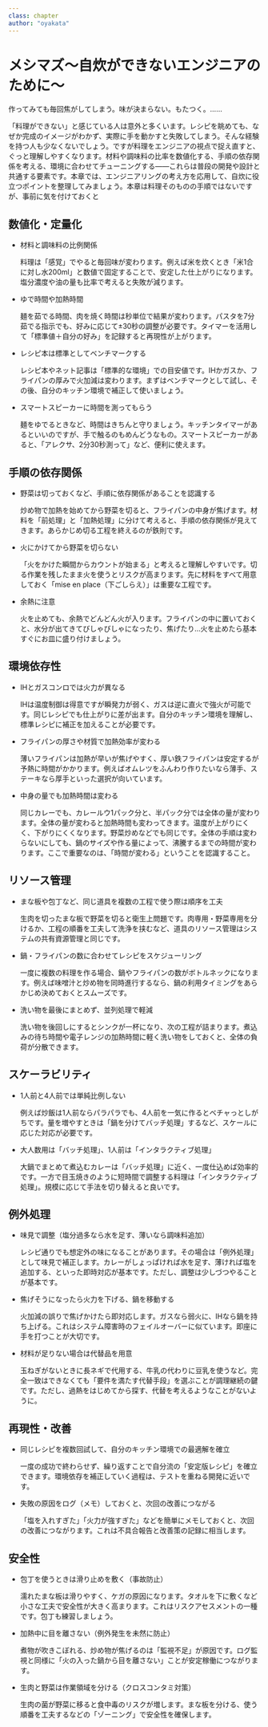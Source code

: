 ```yaml
---
class: chapter
author: "oyakata"
---
```


# メシマズ～自炊ができないエンジニアのために～

作ってみても毎回焦がしてしまう。味が決まらない。もたつく。……

「料理ができない」と感じている人は意外と多くいます。レシピを眺めても、なぜか完成のイメージがわかず、実際に手を動かすと失敗してしまう。そんな経験を持つ人も少なくないでしょう。ですが料理をエンジニアの視点で捉え直すと、ぐっと理解しやすくなります。材料や調味料の比率を数値化する、手順の依存関係を考える、環境に合わせてチューニングする――これらは普段の開発や設計と共通する要素です。本章では、エンジニアリングの考え方を応用して、自炊に役立つポイントを整理してみましょう。本章は料理そのものの手順ではないですが、事前に気を付けておくと


## 数値化・定量化

* 材料と調味料の比例関係

  料理は「感覚」でやると毎回味が変わります。例えば米を炊くとき「米1合に対し水200ml」と数値で固定することで、安定した仕上がりになります。塩分濃度や油の量も比率で考えると失敗が減ります。

* ゆで時間や加熱時間

  麺を茹でる時間、肉を焼く時間は秒単位で結果が変わります。パスタを7分茹でる指示でも、好みに応じて±30秒の調整が必要です。タイマーを活用して「標準値＋自分の好み」を記録すると再現性が上がります。

* レシピ本は標準としてベンチマークする

  レシピ本やネット記事は「標準的な環境」での目安値です。IHかガスか、フライパンの厚みで火加減は変わります。まずはベンチマークとして試し、その後、自分のキッチン環境で補正して使いましょう。

* スマートスピーカーに時間を測ってもらう

  麺をゆでるときなど、時間はきちんと守りましょう。キッチンタイマーがあるといいのですが、手で触るのもめんどうなもの。スマートスピーカーがあると、「アレクサ、2分30秒測って」など、便利に使えます。


## 手順の依存関係

* 野菜は切っておくなど、手順に依存関係があることを認識する

  炒め物で加熱を始めてから野菜を切ると、フライパンの中身が焦げます。材料を「前処理」と「加熱処理」に分けて考えると、手順の依存関係が見えてきます。あらかじめ切る工程を終えるのが鉄則です。

* 火にかけてから野菜を切らない

  「火をかけた瞬間からカウントが始まる」と考えると理解しやすいです。切る作業を残したまま火を使うとリスクが高まります。先に材料をすべて用意しておく「mise en place（下ごしらえ）」は重要な工程です。

* 余熱に注意

  火を止めても、余熱でどんどん火が入ります。フライパンの中に置いておくと、水分が出てきてびしゃびしゃになったり、焦げたり…火を止めたら基本すぐにお皿に盛り付けましょう。

## 環境依存性

* IHとガスコンロでは火力が異なる

  IHは温度制御は得意ですが瞬発力が弱く、ガスは逆に直火で強火が可能です。同じレシピでも仕上がりに差が出ます。自分のキッチン環境を理解し、標準レシピに補正を加えることが必要です。

* フライパンの厚さや材質で加熱効率が変わる

  薄いフライパンは加熱が早いが焦げやすく、厚い鉄フライパンは安定するが予熱に時間がかかります。例えばオムレツをふんわり作りたいなら薄手、ステーキなら厚手といった選択が向いています。

* 中身の量でも加熱時間は変わる

  同じカレーでも、カレールウ1パック分と、半パック分では全体の量が変わります。全体の量が変わると加熱時間も変わってきます。温度が上がりにくく、下がりにくくなります。野菜炒めなどでも同じです。全体の手順は変わらないにしても、鍋のサイズや作る量によって、沸騰するまでの時間が変わります。ここで重要なのは、「時間が変わる」ということを認識すること。


## リソース管理

* まな板や包丁など、同じ道具を複数の工程で使う際は順序を工夫

  生肉を切ったまな板で野菜を切ると衛生上問題です。肉専用・野菜専用を分けるか、工程の順番を工夫して洗浄を挟むなど、道具のリソース管理はシステムの共有資源管理と同じです。

* 鍋・フライパンの数に合わせてレシピをスケジューリング

  一度に複数の料理を作る場合、鍋やフライパンの数がボトルネックになります。例えば味噌汁と炒め物を同時進行するなら、鍋の利用タイミングをあらかじめ決めておくとスムーズです。

* 洗い物を最後にまとめず、並列処理で軽減

  洗い物を後回しにするとシンクが一杯になり、次の工程が詰まります。煮込みの待ち時間や電子レンジの加熱時間に軽く洗い物をしておくと、全体の負荷が分散できます。


## スケーラビリティ

* 1人前と4人前では単純比例しない

  例えば炒飯は1人前ならパラパラでも、4人前を一気に作るとベチャっとしがちです。量を増やすときは「鍋を分けてバッチ処理」するなど、スケールに応じた対応が必要です。

* 大人数用は「バッチ処理」、1人前は「インタラクティブ処理」

  大鍋でまとめて煮込むカレーは「バッチ処理」に近く、一度仕込めば効率的です。一方で目玉焼きのように短時間で調整する料理は「インタラクティブ処理」。規模に応じて手法を切り替えると良いです。


## 例外処理

* 味見で調整（塩分過多なら水を足す、薄いなら調味料追加）

  レシピ通りでも想定外の味になることがあります。その場合は「例外処理」として味見で補正します。カレーがしょっぱければ水を足す、薄ければ塩を追加する、といった即時対応が基本です。ただし、調整は少しづつやることが基本です。

* 焦げそうになったら火力を下げる、鍋を移動する

  火加減の誤りで焦げかけたら即対応します。ガスなら弱火に、IHなら鍋を持ち上げる。これはシステム障害時のフェイルオーバーに似ています。即座に手を打つことが大切です。

* 材料が足りない場合は代替品を用意

  玉ねぎがないときに長ネギで代用する、牛乳の代わりに豆乳を使うなど。完全一致はできなくても「要件を満たす代替手段」を選ぶことが調理継続の鍵です。ただし、過熱をはじめてから探す、代替を考えるようなことがないように。


## 再現性・改善

* 同じレシピを複数回試して、自分のキッチン環境での最適解を確立

  一度の成功で終わらせず、繰り返すことで自分流の「安定版レシピ」を確立できます。環境依存を補正していく過程は、テストを重ねる開発に近いです。

* 失敗の原因をログ（メモ）しておくと、次回の改善につながる

  「塩を入れすぎた」「火力が強すぎた」などを簡単にメモしておくと、次回の改善につながります。これは不具合報告と改善策の記録に相当します。

## 安全性

* 包丁を使うときは滑り止めを敷く（事故防止）

  濡れたまな板は滑りやすく、ケガの原因になります。タオルを下に敷くなど小さな工夫で安全性が大きく高まります。これはリスクアセスメントの一種です。包丁も練習しましょう。

* 加熱中に目を離さない（例外発生を未然に防止）

  煮物が吹きこぼれる、炒め物が焦げるのは「監視不足」が原因です。ログ監視と同様に「火の入った鍋から目を離さない」ことが安定稼働につながります。

* 生肉と野菜は作業領域を分ける（クロスコンタミ対策）

  生肉の菌が野菜に移ると食中毒のリスクが増します。まな板を分ける、使う順番を工夫するなどの「ゾーニング」で安全性を確保します。
